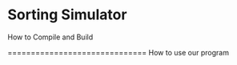 Sorting Simulator
==========================
How to Compile and Build









==============================
How to use our program
